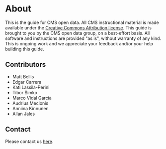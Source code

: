 # About

This is the guide for CMS open data.  All CMS instructional material is made available under the [Creative Commons Attribution license](https://creativecommons.org/licenses/by/4.0/).
This guide is brought to you by the CMS open data group, on a best-effort basis. All software and instructions are provided "as is", without warranty of any kind. This is ongoing work and we appreciate your feedback and/or your help building this guide.

## Contributors

- Matt Bellis
- Edgar Carrera
- Kati Lassila-Perini
- Tibor Šimko
- Marco Vidal García
- Audrius Mecionis
- Anniina Kinnunen
- Allan Jales

## Contact

Please contact us [here][email].

[email]: mailto:cms-dpoa-coordinators@cern.ch
